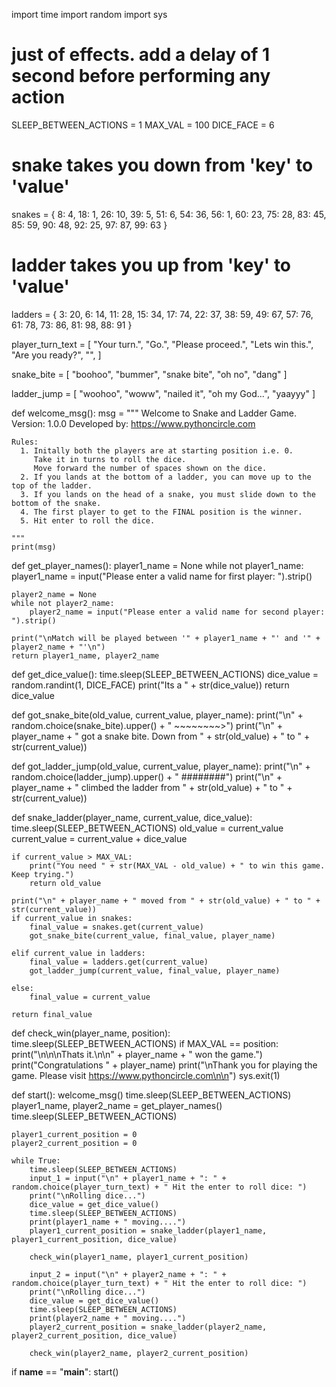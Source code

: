 import time
import random
import sys

# just of effects. add a delay of 1 second before performing any action
SLEEP_BETWEEN_ACTIONS = 1
MAX_VAL = 100
DICE_FACE = 6

# snake takes you down from 'key' to 'value'
snakes = {
    8: 4,
    18: 1,
    26: 10,
    39: 5,
    51: 6,
    54: 36,
    56: 1,
    60: 23,
    75: 28,
    83: 45,
    85: 59,
    90: 48,
    92: 25,
    97: 87,
    99: 63
}

# ladder takes you up from 'key' to 'value'
ladders = {
    3: 20,
    6: 14,
    11: 28,
    15: 34,
    17: 74,
    22: 37,
    38: 59,
    49: 67,
    57: 76,
    61: 78,
    73: 86,
    81: 98,
    88: 91
}

player_turn_text = [
    "Your turn.",
    "Go.",
    "Please proceed.",
    "Lets win this.",
    "Are you ready?",
    "",
]

snake_bite = [
    "boohoo",
    "bummer",
    "snake bite",
    "oh no",
    "dang"
]

ladder_jump = [
    "woohoo",
    "woww",
    "nailed it",
    "oh my God...",
    "yaayyy"
]


def welcome_msg():
    msg = """
    Welcome to Snake and Ladder Game.
    Version: 1.0.0
    Developed by: https://www.pythoncircle.com

    Rules:
      1. Initally both the players are at starting position i.e. 0. 
         Take it in turns to roll the dice. 
         Move forward the number of spaces shown on the dice.
      2. If you lands at the bottom of a ladder, you can move up to the top of the ladder.
      3. If you lands on the head of a snake, you must slide down to the bottom of the snake.
      4. The first player to get to the FINAL position is the winner.
      5. Hit enter to roll the dice.

    """
    print(msg)


def get_player_names():
    player1_name = None
    while not player1_name:
        player1_name = input("Please enter a valid name for first player: ").strip()

    player2_name = None
    while not player2_name:
        player2_name = input("Please enter a valid name for second player: ").strip()

    print("\nMatch will be played between '" + player1_name + "' and '" + player2_name + "'\n")
    return player1_name, player2_name


def get_dice_value():
    time.sleep(SLEEP_BETWEEN_ACTIONS)
    dice_value = random.randint(1, DICE_FACE)
    print("Its a " + str(dice_value))
    return dice_value


def got_snake_bite(old_value, current_value, player_name):
    print("\n" + random.choice(snake_bite).upper() + " ~~~~~~~~>")
    print("\n" + player_name + " got a snake bite. Down from " + str(old_value) + " to " + str(current_value))


def got_ladder_jump(old_value, current_value, player_name):
    print("\n" + random.choice(ladder_jump).upper() + " ########")
    print("\n" + player_name + " climbed the ladder from " + str(old_value) + " to " + str(current_value))


def snake_ladder(player_name, current_value, dice_value):
    time.sleep(SLEEP_BETWEEN_ACTIONS)
    old_value = current_value
    current_value = current_value + dice_value

    if current_value > MAX_VAL:
        print("You need " + str(MAX_VAL - old_value) + " to win this game. Keep trying.")
        return old_value

    print("\n" + player_name + " moved from " + str(old_value) + " to " + str(current_value))
    if current_value in snakes:
        final_value = snakes.get(current_value)
        got_snake_bite(current_value, final_value, player_name)

    elif current_value in ladders:
        final_value = ladders.get(current_value)
        got_ladder_jump(current_value, final_value, player_name)

    else:
        final_value = current_value

    return final_value


def check_win(player_name, position):
    time.sleep(SLEEP_BETWEEN_ACTIONS)
    if MAX_VAL == position:
        print("\n\n\nThats it.\n\n" + player_name + " won the game.")
        print("Congratulations " + player_name)
        print("\nThank you for playing the game. Please visit https://www.pythoncircle.com\n\n")
        sys.exit(1)


def start():
    welcome_msg()
    time.sleep(SLEEP_BETWEEN_ACTIONS)
    player1_name, player2_name = get_player_names()
    time.sleep(SLEEP_BETWEEN_ACTIONS)

    player1_current_position = 0
    player2_current_position = 0

    while True:
        time.sleep(SLEEP_BETWEEN_ACTIONS)
        input_1 = input("\n" + player1_name + ": " + random.choice(player_turn_text) + " Hit the enter to roll dice: ")
        print("\nRolling dice...")
        dice_value = get_dice_value()
        time.sleep(SLEEP_BETWEEN_ACTIONS)
        print(player1_name + " moving....")
        player1_current_position = snake_ladder(player1_name, player1_current_position, dice_value)

        check_win(player1_name, player1_current_position)

        input_2 = input("\n" + player2_name + ": " + random.choice(player_turn_text) + " Hit the enter to roll dice: ")
        print("\nRolling dice...")
        dice_value = get_dice_value()
        time.sleep(SLEEP_BETWEEN_ACTIONS)
        print(player2_name + " moving....")
        player2_current_position = snake_ladder(player2_name, player2_current_position, dice_value)

        check_win(player2_name, player2_current_position)


if __name__ == "__main__":
    start()
